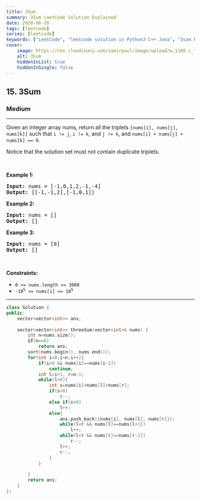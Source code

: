 ```yaml
---
title: 3Sum
summary: 3Sum LeetCode Solution Explained
date: 2020-06-20
tags: [leetcode]
series: [leetcode]
keywords: ["LeetCode", "leetcode solution in Python3 C++ Java", "3sum LeetCode Solution Explained"]
cover:
    image: https://res.cloudinary.com/samirpaul/image/upload/w_1100,c_fit,co_rgb:FFFFFF,l_text:Arial_75_bold:3Sum - Solution Explained/problem-solving.webp
    alt: 3Sum
    hiddenInList: true
    hiddenInSingle: false
---
```



<h2>15. 3Sum</h2><h3>Medium</h3><hr><div><p>Given an integer array nums, return all the triplets <code>[nums[i], nums[j], nums[k]]</code> such that <code>i != j</code>, <code>i != k</code>, and <code>j != k</code>, and <code>nums[i] + nums[j] + nums[k] == 0</code>.</p>

<p>Notice that the solution set must not contain duplicate triplets.</p>

<p>&nbsp;</p>
<p><strong>Example 1:</strong></p>
<pre><strong>Input:</strong> nums = [-1,0,1,2,-1,-4]
<strong>Output:</strong> [[-1,-1,2],[-1,0,1]]
</pre><p><strong>Example 2:</strong></p>
<pre><strong>Input:</strong> nums = []
<strong>Output:</strong> []
</pre><p><strong>Example 3:</strong></p>
<pre><strong>Input:</strong> nums = [0]
<strong>Output:</strong> []
</pre>
<p>&nbsp;</p>
<p><strong>Constraints:</strong></p>

<ul>
	<li><code>0 &lt;= nums.length &lt;= 3000</code></li>
	<li><code>-10<sup>5</sup> &lt;= nums[i] &lt;= 10<sup>5</sup></code></li>
</ul>
</div>

---




```cpp
class Solution {
public:
    vector<vector<int>> ans;
    
    vector<vector<int>> threeSum(vector<int>& nums) {
        int n=nums.size();
        if(n==0)
            return ans;
        sort(nums.begin(), nums.end());
        for(int i=0;i<n;i++){
            if(i>0 && nums[i]==nums[i-1])
                continue;
            int l=i+1, r=n-1;
            while(l<r){
                int s=nums[i]+nums[l]+nums[r];
                if(s>0)
                    r--;
                else if(s<0)
                    l++;
                else{
                    ans.push_back({nums[i], nums[l], nums[r]});
                    while(l<r && nums[l]==nums[l+1])
                        l++;
                    while(l<r && nums[r]==nums[r-1])
                        r--;
                    l++;
                    r--;
                }
            }
            
        }
        return ans;
    }
};
```
